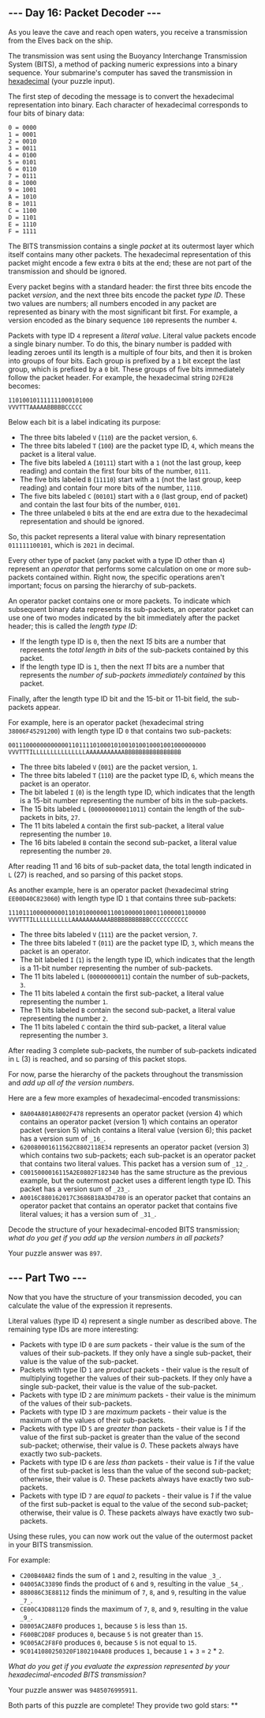 
## --- Day 16: Packet Decoder ---

As you leave the cave and reach open waters, you receive a transmission from the Elves back on the ship.

The transmission was sent using the Buoyancy Interchange Transmission System (BITS), a method of packing numeric expressions into a binary sequence. Your submarine's computer has saved the transmission in  [hexadecimal](https://en.wikipedia.org/wiki/Hexadecimal)  (your puzzle input).

The first step of decoding the message is to convert the hexadecimal representation into binary. Each character of hexadecimal corresponds to four bits of binary data:

```
0 = 0000
1 = 0001
2 = 0010
3 = 0011
4 = 0100
5 = 0101
6 = 0110
7 = 0111
8 = 1000
9 = 1001
A = 1010
B = 1011
C = 1100
D = 1101
E = 1110
F = 1111

```

The BITS transmission contains a single  _packet_  at its outermost layer which itself contains many other packets. The hexadecimal representation of this packet might encode a few extra  `0`  bits at the end; these are not part of the transmission and should be ignored.

Every packet begins with a standard header: the first three bits encode the packet  _version_, and the next three bits encode the packet  _type ID_. These two values are numbers; all numbers encoded in any packet are represented as binary with the most significant bit first. For example, a version encoded as the binary sequence  `100`  represents the number  `4`.

Packets with type ID  `4`  represent a  _literal value_. Literal value packets encode a single binary number. To do this, the binary number is padded with leading zeroes until its length is a multiple of four bits, and then it is broken into groups of four bits. Each group is prefixed by a  `1`  bit except the last group, which is prefixed by a  `0`  bit. These groups of five bits immediately follow the packet header. For example, the hexadecimal string  `D2FE28`  becomes:

```
110100101111111000101000
VVVTTTAAAAABBBBBCCCCC

```

Below each bit is a label indicating its purpose:

-   The three bits labeled  `V`  (`110`) are the packet version,  `6`.
-   The three bits labeled  `T`  (`100`) are the packet type ID,  `4`, which means the packet is a literal value.
-   The five bits labeled  `A`  (`10111`) start with a  `1`  (not the last group, keep reading) and contain the first four bits of the number,  `0111`.
-   The five bits labeled  `B`  (`11110`) start with a  `1`  (not the last group, keep reading) and contain four more bits of the number,  `1110`.
-   The five bits labeled  `C`  (`00101`) start with a  `0`  (last group, end of packet) and contain the last four bits of the number,  `0101`.
-   The three unlabeled  `0`  bits at the end are extra due to the hexadecimal representation and should be ignored.

So, this packet represents a literal value with binary representation  `011111100101`, which is  `2021`  in decimal.

Every other type of packet (any packet with a type ID other than  `4`) represent an  _operator_  that performs some calculation on one or more sub-packets contained within. Right now, the specific operations aren't important; focus on parsing the hierarchy of sub-packets.

An operator packet contains one or more packets. To indicate which subsequent binary data represents its sub-packets, an operator packet can use one of two modes indicated by the bit immediately after the packet header; this is called the  _length type ID_:

-   If the length type ID is  `0`, then the next  _15_  bits are a number that represents the  _total length in bits_  of the sub-packets contained by this packet.
-   If the length type ID is  `1`, then the next  _11_  bits are a number that represents the  _number of sub-packets immediately contained_  by this packet.

Finally, after the length type ID bit and the 15-bit or 11-bit field, the sub-packets appear.

For example, here is an operator packet (hexadecimal string  `38006F45291200`) with length type ID  `0`  that contains two sub-packets:

```
00111000000000000110111101000101001010010001001000000000
VVVTTTILLLLLLLLLLLLLLLAAAAAAAAAAABBBBBBBBBBBBBBBB

```

-   The three bits labeled  `V`  (`001`) are the packet version,  `1`.
-   The three bits labeled  `T`  (`110`) are the packet type ID,  `6`, which means the packet is an operator.
-   The bit labeled  `I`  (`0`) is the length type ID, which indicates that the length is a 15-bit number representing the number of bits in the sub-packets.
-   The 15 bits labeled  `L`  (`000000000011011`) contain the length of the sub-packets in bits,  `27`.
-   The 11 bits labeled  `A`  contain the first sub-packet, a literal value representing the number  `10`.
-   The 16 bits labeled  `B`  contain the second sub-packet, a literal value representing the number  `20`.

After reading 11 and 16 bits of sub-packet data, the total length indicated in  `L`  (27) is reached, and so parsing of this packet stops.

As another example, here is an operator packet (hexadecimal string  `EE00D40C823060`) with length type ID  `1`  that contains three sub-packets:

```
11101110000000001101010000001100100000100011000001100000
VVVTTTILLLLLLLLLLLAAAAAAAAAAABBBBBBBBBBBCCCCCCCCCCC

```

-   The three bits labeled  `V`  (`111`) are the packet version,  `7`.
-   The three bits labeled  `T`  (`011`) are the packet type ID,  `3`, which means the packet is an operator.
-   The bit labeled  `I`  (`1`) is the length type ID, which indicates that the length is a 11-bit number representing the number of sub-packets.
-   The 11 bits labeled  `L`  (`00000000011`) contain the number of sub-packets,  `3`.
-   The 11 bits labeled  `A`  contain the first sub-packet, a literal value representing the number  `1`.
-   The 11 bits labeled  `B`  contain the second sub-packet, a literal value representing the number  `2`.
-   The 11 bits labeled  `C`  contain the third sub-packet, a literal value representing the number  `3`.

After reading 3 complete sub-packets, the number of sub-packets indicated in  `L`  (3) is reached, and so parsing of this packet stops.

For now, parse the hierarchy of the packets throughout the transmission and  _add up all of the version numbers_.

Here are a few more examples of hexadecimal-encoded transmissions:

-   `8A004A801A8002F478`  represents an operator packet (version 4) which contains an operator packet (version 1) which contains an operator packet (version 5) which contains a literal value (version 6); this packet has a version sum of  `_16_`.
-   `620080001611562C8802118E34`  represents an operator packet (version 3) which contains two sub-packets; each sub-packet is an operator packet that contains two literal values. This packet has a version sum of  `_12_`.
-   `C0015000016115A2E0802F182340`  has the same structure as the previous example, but the outermost packet uses a different length type ID. This packet has a version sum of  `_23_`.
-   `A0016C880162017C3686B18A3D4780`  is an operator packet that contains an operator packet that contains an operator packet that contains five literal values; it has a version sum of  `_31_`.

Decode the structure of your hexadecimal-encoded BITS transmission;  _what do you get if you add up the version numbers in all packets?_

Your puzzle answer was  `897`.

## --- Part Two ---

Now that you have the structure of your transmission decoded, you can calculate the value of the expression it represents.

Literal values (type ID  `4`) represent a single number as described above. The remaining type IDs are more interesting:

-   Packets with type ID  `0`  are  _sum_  packets - their value is the sum of the values of their sub-packets. If they only have a single sub-packet, their value is the value of the sub-packet.
-   Packets with type ID  `1`  are  _product_  packets - their value is the result of multiplying together the values of their sub-packets. If they only have a single sub-packet, their value is the value of the sub-packet.
-   Packets with type ID  `2`  are  _minimum_  packets - their value is the minimum of the values of their sub-packets.
-   Packets with type ID  `3`  are  _maximum_  packets - their value is the maximum of the values of their sub-packets.
-   Packets with type ID  `5`  are  _greater than_  packets - their value is  _1_  if the value of the first sub-packet is greater than the value of the second sub-packet; otherwise, their value is  _0_. These packets always have exactly two sub-packets.
-   Packets with type ID  `6`  are  _less than_  packets - their value is  _1_  if the value of the first sub-packet is less than the value of the second sub-packet; otherwise, their value is  _0_. These packets always have exactly two sub-packets.
-   Packets with type ID  `7`  are  _equal to_  packets - their value is  _1_  if the value of the first sub-packet is equal to the value of the second sub-packet; otherwise, their value is  _0_. These packets always have exactly two sub-packets.

Using these rules, you can now work out the value of the outermost packet in your BITS transmission.

For example:

-   `C200B40A82`  finds the sum of  `1`  and  `2`, resulting in the value  `_3_`.
-   `04005AC33890`  finds the product of  `6`  and  `9`, resulting in the value  `_54_`.
-   `880086C3E88112`  finds the minimum of  `7`,  `8`, and  `9`, resulting in the value  `_7_`.
-   `CE00C43D881120`  finds the maximum of  `7`,  `8`, and  `9`, resulting in the value  `_9_`.
-   `D8005AC2A8F0`  produces  `1`, because  `5`  is less than  `15`.
-   `F600BC2D8F`  produces  `0`, because  `5`  is not greater than  `15`.
-   `9C005AC2F8F0`  produces  `0`, because  `5`  is not equal to  `15`.
-   `9C0141080250320F1802104A08`  produces  `1`, because  `1`  +  `3`  =  `2`  *  `2`.

_What do you get if you evaluate the expression represented by your hexadecimal-encoded BITS transmission?_

Your puzzle answer was  `9485076995911`.

Both parts of this puzzle are complete! They provide two gold stars: **